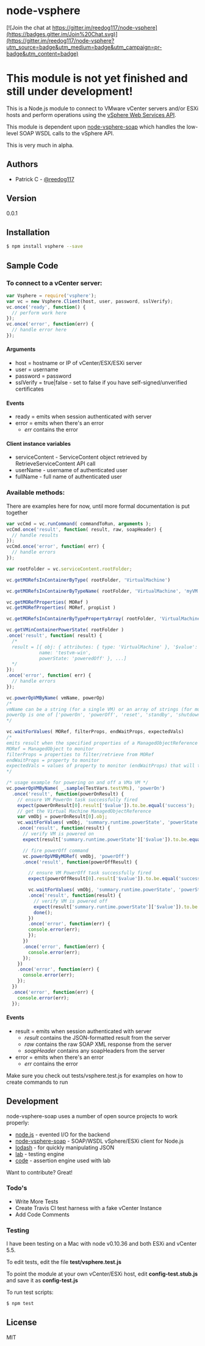 # node-vsphere

[![Join the chat at https://gitter.im/reedog117/node-vsphere](https://badges.gitter.im/Join%20Chat.svg)](https://gitter.im/reedog117/node-vsphere?utm_source=badge&utm_medium=badge&utm_campaign=pr-badge&utm_content=badge)

# This module is not yet finished and still under development!

This is a Node.js module to connect to VMware vCenter servers and/or ESXi hosts and perform operations using the [vSphere Web Services API].

This module is dependent upon [node-vsphere-soap] which handles the low-level SOAP WSDL calls to the vSphere API.

This is very much in alpha. 

## Authors

  - Patrick C - [@reedog117]

## Version
0.0.1

## Installation

```sh
$ npm install vsphere --save
```

## Sample Code

### To connect to a vCenter server:

```javascript
var Vsphere = require('vsphere');
var vc = new Vsphere.Client(host, user, password, sslVerify);
vc.once('ready', function() {
  // perform work here
});
vc.once('error', function(err) {
  // handle error here
});
```

#### Arguments
  - host = hostname or IP of vCenter/ESX/ESXi server
  - user = username
  - password = password
  - sslVerify = true|false  - set to false if you have self-signed/unverified certificates

#### Events
  - ready = emits when session authenticated with server
  - error = emits when there's an error
    - *err* contains the error

#### Client instance variables

  - serviceContent - ServiceContent object retrieved by RetrieveServiceContent API call
  - userName - username of authenticated user
  - fullName - full name of authenticated user

### Available methods:

  There are examples here for now, until more formal documentation is put together

```javascript
var vcCmd = vc.runCommand( commandToRun, arguments );
vcCmd.once('result', function( result, raw, soapHeader) {
  // handle results
});
vcCmd.once('error', function( err) {
  // handle errors
});

var rootFolder = vc.serviceContent.rootFolder;

vc.getMORefsInContainerByType( rootFolder, 'VirtualMachine')

vc.getMORefsInContainerByTypeName( rootFolder, 'VirtualMachine', 'myVM')

vc.getMORefProperties( MORef )
vc.getMORefProperties( MORef, propList )

vc.getMORefsInContainerByTypePropertyArray( rootFolder, 'VirtualMachine', ['name', 'config'])

vc.getVMinContainerPowerState( rootFolder )
.once('result', function( result) {
  /*
  result = [{ obj: { attributes: { type: 'VirtualMachine' }, '$value': '4' },
            name: 'testvm-win',
            powerState: 'poweredOff' }, ...]
  */
});
.once('error', function( err) {
  // handle errors
});

vc.powerOpVMByName( vmName, powerOp)
/*
vmName can be a string (for a single VM) or an array of strings (for multiple VMs)
powerOp is one of ['powerOn', 'powerOff', 'reset', 'standby', 'shutdown', 'reboot', 'suspend']
*/

vc.waitForValues( MORef, filterProps, endWaitProps, expectedVals)
/*
emits result when the specified properties of a ManagedObjectReference 
MORef = ManagedObject to monitor
filterProps = properties to filter/retrieve from MORef
endWaitProps = property to monitor
expectedVals = values of property to monitor (endWaitProps) that will trigger command to emit result
*/

/* usage example for powering on and off a VMa VM */
vc.powerOpVMByName( _.sample(TestVars.testVMs), 'powerOn')
  .once('result', function(powerOnResult) {
    // ensure VM PowerOn task successfully fired
    expect(powerOnResult[0].result['$value']).to.be.equal('success');
    // get the Virtual Machine ManagedObjectReference
    var vmObj = powerOnResult[0].obj;
    vc.waitForValues( vmObj, 'summary.runtime.powerState', 'powerState', 'poweredOn')
    .once('result', function(result) {
      // verify VM is powered on
      expect(result['summary.runtime.powerState']['$value']).to.be.equal('poweredOn');

      // fire powerOff command
      vc.powerOpVMByMORef( vmObj, 'powerOff')
      .once('result', function(powerOffResult) {

        // ensure VM PowerOff task successfully fired
        expect(powerOffResult[0].result['$value']).to.be.equal('success');

        vc.waitForValues( vmObj, 'summary.runtime.powerState', 'powerState', 'poweredOff')
        .once('result', function(result) {
          // verify VM is powered off
          expect(result['summary.runtime.powerState']['$value']).to.be.equal('poweredOff');
          done();
        })
        .once('error', function(err) {
        console.error(err);
        });         
      })
      .once('error', function(err) {
        console.error(err);
      });
    })
    .once('error', function(err) {
      console.error(err);
    });
  })
  .once('error', function(err) {
    console.error(err);
  });
```               

#### Events
  - result = emits when session authenticated with server
    - *result* contains the JSON-formatted result from the server
    - *raw* contains the raw SOAP XML response from the server
    - *soapHeader* contains any soapHeaders from the server
  - error = emits when there's an error
    - *err* contains the error

Make sure you check out tests/vsphere.test.js for examples on how to create commands to run

## Development

node-vsphere-soap uses a number of open source projects to work properly:

* [node.js] - evented I/O for the backend
* [node-vsphere-soap] - SOAP/WSDL vSphere/ESXi client for Node.js
* [lodash] - for quickly manipulating JSON
* [lab] - testing engine
* [code] - assertion engine used with lab

Want to contribute? Great!

### Todo's

 - Write More Tests
 - Create Travis CI test harness with a fake vCenter Instance
 - Add Code Comments

### Testing

I have been testing on a Mac with node v0.10.36 and both ESXi and vCenter 5.5.

To edit tests, edit the file **test/vsphere.test.js**

To point the module at your own vCenter/ESXi host, edit **config-test.stub.js** and save it as **config-test.js**

To run test scripts:

```sh
$ npm test
```


License
----
MIT


[vSphere Web Services API]:http://pubs.vmware.com/vsphere-55/topic/com.vmware.wssdk.apiref.doc/right-pane.html
[node-vsphere-soap]:https://github.com/reedog117/node-vsphere-soap
[node.js]:http://nodejs.org/
[code]:https://github.com/hapijs/code
[lab]:https://github.com/hapijs/lab
[lodash]:https://lodash.com/
[@reedog117]:http://www.twitter.com/reedog117

